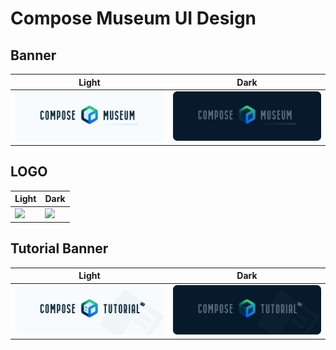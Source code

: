 # Compose Museum UI Design

## Banner
Light | Dark
--- | --- |
![](art/banner.png) | ![](art/banner-dark.png) 

## LOGO
Light | Dark
--- | --- |
![](art/logo.png) | ![](art/logo-dark.png) 


## Tutorial Banner
Light | Dark
--- | --- |
![](art/tutorial-banner.png) | ![](art/tutorial-banner-dark.png) 
